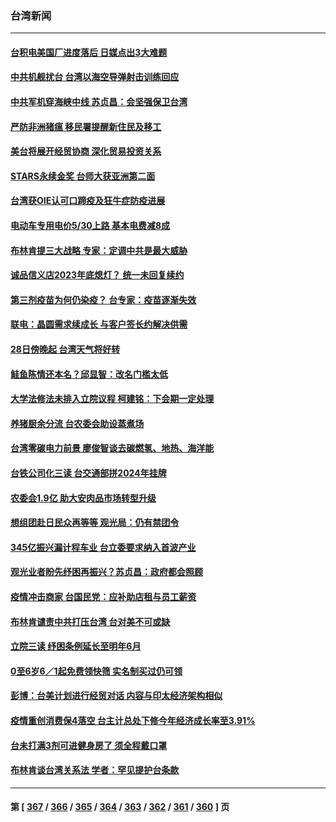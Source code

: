 ### 台湾新闻
---
#### [台积电美国厂进度落后 日媒点出3大难题](../../pages/ncid1349361/n13746730.md) 
#### [中共机舰扰台 台湾以海空导弹射击训练回应](../../pages/ncid1349361/n13746880.md) 
#### [中共军机穿海峡中线 苏贞昌：会坚强保卫台湾](../../pages/ncid1349361/n13746725.md) 
#### [严防非洲猪瘟 移民署提醒新住民及移工](../../pages/ncid1349361/n13746872.md) 
#### [美台将展开经贸协商 深化贸易投资关系](../../pages/ncid1349361/n13746773.md) 
#### [STARS永续金奖 台师大获亚洲第二面](../../pages/ncid1349361/n13746857.md) 
#### [台湾获OIE认可口蹄疫及狂牛症防疫进展](../../pages/ncid1349361/n13746856.md) 
#### [电动车专用电价5/30上路 基本电费减8成](../../pages/ncid1349361/n13746852.md) 
#### [布林肯提三大战略  专家：定调中共是最大威胁](../../pages/ncid1349361/n13746850.md) 
#### [诚品信义店2023年底熄灯？ 统一未回复续约](../../pages/ncid1349361/n13746858.md) 
#### [第三剂疫苗为何仍染疫？ 台专家：疫苗逐渐失效](../../pages/ncid1349361/n13746860.md) 
#### [联电：晶圆需求续成长 与客户签长约解决供需](../../pages/ncid1349361/n13746839.md) 
#### [28日傍晚起 台湾天气将好转](../../pages/ncid1349361/n13746841.md) 
#### [鲑鱼陈情还本名？邱显智：改名门槛太低](../../pages/ncid1349361/n13746837.md) 
#### [大学法修法未排入立院议程 柯建铭：下会期一定处理](../../pages/ncid1349361/n13746842.md) 
#### [养猪厨余分流 台农委会助设蒸煮场](../../pages/ncid1349361/n13746845.md) 
#### [台湾零碳电力前景 廖俊智谈去碳燃氢、地热、海洋能](../../pages/ncid1349361/n13746795.md) 
#### [台铁公司化三读 台交通部拼2024年挂牌](../../pages/ncid1349361/n13746779.md) 
#### [农委会1.9亿 助大安肉品市场转型升级](../../pages/ncid1349361/n13746776.md) 
#### [想组团赴日民众再等等 观光局：仍有禁团令](../../pages/ncid1349361/n13746763.md) 
#### [345亿振兴漏计程车业 台立委要求纳入首波产业](../../pages/ncid1349361/n13746762.md) 
#### [观光业者盼先纾困再振兴？苏贞昌：政府都会照顾](../../pages/ncid1349361/n13746761.md) 
#### [疫情冲击商家 台国民党：应补助店租与员工薪资](../../pages/ncid1349361/n13746760.md) 
#### [布林肯谴责中共打压台湾 台对美不可或缺](../../pages/ncid1349361/n13746765.md) 
#### [立院三读 纾困条例延长至明年6月](../../pages/ncid1349361/n13746767.md) 
#### [0至6岁6／1起免费领快筛 实名制买过仍可领](../../pages/ncid1349361/n13746768.md) 
#### [彭博：台美计划进行经贸对话 内容与印太经济架构相似](../../pages/ncid1349361/n13746758.md) 
#### [疫情重创消费保4落空 台主计总处下修今年经济成长率至3.91%](../../pages/ncid1349361/n13746754.md) 
#### [台未打满3剂可进健身房了 须全程戴口罩](../../pages/ncid1349361/n13746770.md) 
#### [布林肯谈台湾关系法 学者：罕见提护台条款](../../pages/ncid1349361/n13746612.md) 

---
#### 第 [ [367](./367.md) / [366](./366.md) / [365](./365.md) / [364](./364.md) / [363](./363.md) / [362](./362.md) / [361](./361.md) / [360](./360.md) ] 页
